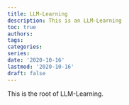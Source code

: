 ```yaml
---
title: LLM-Learning
description: This is an LLM-Learning
toc: true
authors:
tags:
categories:
series:
date: '2020-10-16'
lastmod: '2020-10-16'
draft: false
---
```


This is the root of LLM-Learning.


